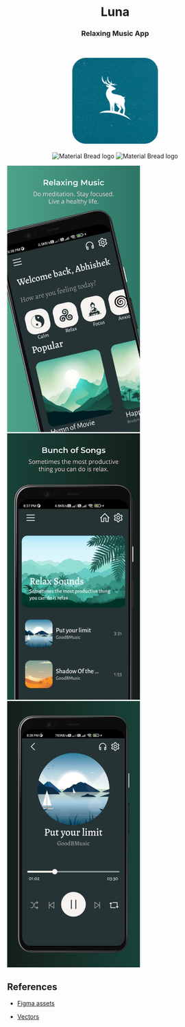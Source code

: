 
<h1 align="center">Luna</h1>

<h3 align="center">Relaxing Music App</h3>
<br>

<p align="center">
  <img width="200" src="README_Assets/icon.png" alt="Material Bread logo">
  <br><br>
  <img src="https://img.shields.io/badge/Flutter-%2302569B.svg?style=for-the-badge&logo=Flutter&logoColor=white" alt="Material Bread logo">
  <img  src="https://img.shields.io/badge/firebase-%23039BE5.svg?style=for-the-badge&logo=firebase" alt="Material Bread logo">
</p>

<a href="url"><img src="README_Assets/ss1.png" height="auto" width="310"></a>    <a href="url"><img src="README_Assets/ss2.png" height="auto" width="310"></a> <a href="url"><img src="README_Assets/ss3.png" height="auto" width="310"></a>

## References

* [Figma assets](https://www.figma.store/download/medic-free-meditation-app-for-figma/)

* [Vectors](https://www.freepik.com/free-vector)
